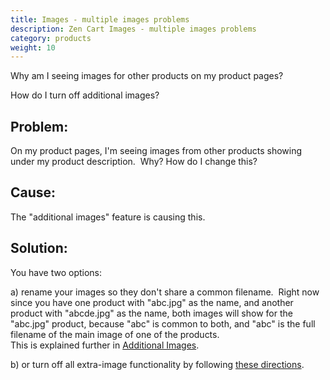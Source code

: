 ```yaml
---
title: Images - multiple images problems 
description: Zen Cart Images - multiple images problems 
category: products
weight: 10
---
```

Why am I seeing images for other products on my product pages?

How do I turn off additional images? 

## Problem:

On my product pages, I'm seeing images from other products showing under my product description.  Why? How do I change this?  

## Cause:

The "additional images" feature is causing this.  

## Solution:

You have two options:  

a) rename your images so they don't share a common filename.  Right now since you have one product with "abc.jpg" as the name, and another product with "abcde.jpg" as the name, both images will show for the "abc.jpg" product, because "abc" is common to both, and "abc" is the full filename of the main image of one of the products.   
This is explained further in [Additional Images](/user/products/images_multiple/). 

b) or turn off all extra-image functionality by following 
[these directions](/user/customizing/turning_off_additional_images). 

